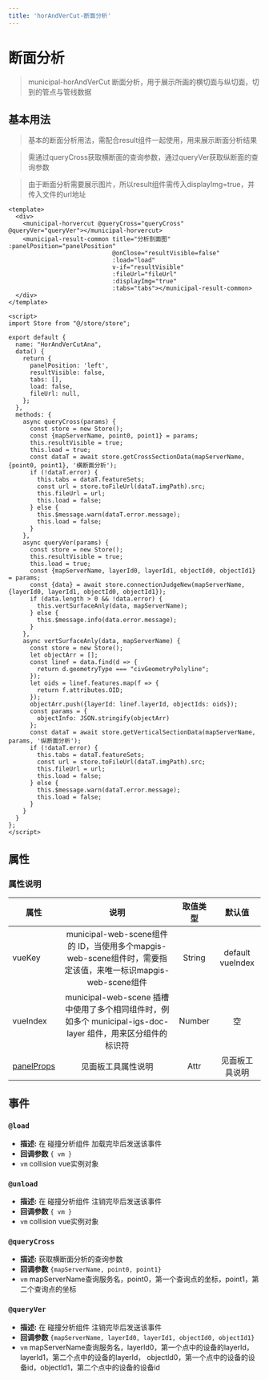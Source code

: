 ```yaml
---
title: 'horAndVerCut-断面分析'
---
```


# 断面分析

> municipal-horAndVerCut 断面分析，用于展示所画的横切面与纵切面，切到的管点与管线数据


## 基本用法

> 基本的断面分析用法，需配合result组件一起使用，用来展示断面分析结果

> 需通过queryCross获取横断面的查询参数，通过queryVer获取纵断面的查询参数

> 由于断面分析需要展示图片，所以result组件需传入displayImg=true，并传入文件的url地址

```vue
<template>
  <div>
    <municipal-horvercut @queryCross="queryCross" @queryVer="queryVer"></municipal-horvercut>
    <municipal-result-common title="分析剖面图" :panelPosition="panelPosition"
                             @onClose="resultVisible=false"
                             :load="load"
                             v-if="resultVisible"
                             :fileUrl="fileUrl"
                             :displayImg="true"
                             :tabs="tabs"></municipal-result-common>
  </div>
</template>

<script>
import Store from "@/store/store";

export default {
  name: "HorAndVerCutAna",
  data() {
    return {
      panelPosition: 'left',
      resultVisible: false,
      tabs: [],
      load: false,
      fileUrl: null,
    };
  },
  methods: {
    async queryCross(params) {
      const store = new Store();
      const {mapServerName, point0, point1} = params;
      this.resultVisible = true;
      this.load = true;
      const dataT = await store.getCrossSectionData(mapServerName, {point0, point1}, '横断面分析');
      if (!dataT.error) {
        this.tabs = dataT.featureSets;
        const url = store.toFileUrl(dataT.imgPath).src;
        this.fileUrl = url;
        this.load = false;
      } else {
        this.$message.warn(dataT.error.message);
        this.load = false;
      }
    },
    async queryVer(params) {
      const store = new Store();
      this.resultVisible = true;
      this.load = true;
      const {mapServerName, layerId0, layerId1, objectId0, objectId1} = params;
      const {data} = await store.connectionJudgeNew(mapServerName, {layerId0, layerId1, objectId0, objectId1});
      if (data.length > 0 && !data.error) {
        this.vertSurfaceAnly(data, mapServerName);
      } else {
        this.$message.info(data.error.message);
      }
    },
    async vertSurfaceAnly(data, mapServerName) {
      const store = new Store();
      let objectArr = [];
      const linef = data.find(d => {
        return d.geometryType === "civGeometryPolyline";
      });
      let oids = linef.features.map(f => {
        return f.attributes.OID;
      });
      objectArr.push({layerId: linef.layerId, objectIds: oids});
      const params = {
        objectInfo: JSON.stringify(objectArr)
      };
      const dataT = await store.getVerticalSectionData(mapServerName, params, '纵断面分析');
      if (!dataT.error) {
        this.tabs = dataT.featureSets;
        const url = store.toFileUrl(dataT.imgPath).src;
        this.fileUrl = url;
        this.load = false;
      } else {
        this.$message.warn(dataT.error.message);
        this.load = false;
      }
    }
  }
};
</script>
```

## 属性

### 属性说明

属性|说明|取值类型|默认值
--|:--:|:--:|:--:
vueKey|municipal-web-scene组件的 ID，当使用多个mapgis-web-scene组件时，需要指定该值，来唯一标识mapgis-web-scene组件|String|default vueIndex|当
vueIndex|municipal-web-scene 插槽中使用了多个相同组件时，例如多个 municipal-igs-doc-layer 组件，用来区分组件的标识符|Number|空
[panelProps](https://aalldd.github.io/vue-cesium-component/components/common/panel.html#属性)|见面板工具属性说明|Attr|见面板工具说明


## 事件

### `@load`

- **描述:** 在 碰撞分析组件 加载完毕后发送该事件
- **回调参数** `{ vm }`
- `vm` collision vue实例对象

### `@unload`

- **描述:** 在 碰撞分析组件 注销完毕后发送该事件
- **回调参数** `{ vm }`
- `vm` collision vue实例对象

### `@queryCross`

- **描述:** 获取横断面分析的查询参数
- **回调参数** `{mapServerName, point0, point1}`
- `vm` mapServerName查询服务名，point0，第一个查询点的坐标，point1，第二个查询点的坐标

### `@queryVer`

- **描述:** 在 碰撞分析组件 注销完毕后发送该事件
- **回调参数** `{mapServerName, layerId0, layerId1, objectId0, objectId1}`
- `vm` mapServerName查询服务名，layerId0，第一个点中的设备的layerId，layerId1，第二个点中的设备的layerId，
  objectId0，第一个点中的设备的设备id，objectId1，第二个点中的设备的设备id
